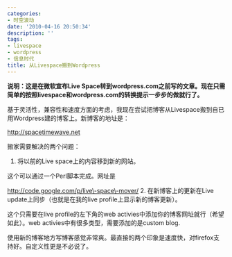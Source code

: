 ```yaml
---
categories:
- 时空波动
date: '2010-04-16 20:50:34'
description: ''
tags:
- livespace
- wordpress
- 信息时代
title: 从Livespace搬到Wordpress
---
```

**说明：这是在微软宣布Live Space转到wordpress.com之前写的文章。现在只需简单的按照livespace和wordpress.com的转换提示一步步的做就行了。**



基于灵活性，兼容性和速度方面的考虑，我现在尝试把博客从Livespace搬到自已用Wordpress建的博客上。新博客的地址是：



http://spacetimewave.net



搬家需要解决的两个问题：

1. 将以前的Live space上的内容移到新的网站。

这个可以通过一个Perl脚本完成。网址是

http://code.google.com/p/live\-space\-mover/
2. 在新博客上的更新在Live update上同步（也就是在我的live profile上显示新的博客更新）。

这个只需要在live profile的左下角的web activies中添加你的博客网址就行（希望如此）。web activies中有很多类型，需要添加的是custom blog.



使用新的博客地方写博客感觉非常爽。最直接的两个印象是速度快，对firefox支持好。自定义性更是不必说了。